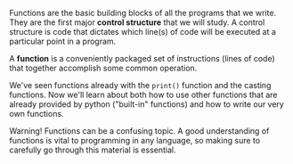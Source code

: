 Functions are the basic building blocks of all the programs that we write. They are the first major __control structure__ that we will study. A control structure is code that dictates which line(s) of code will be executed at a particular point in a program.

A __function__ is a conveniently packaged set of instructions (lines of code) that together accomplish some common operation.  
  
We've seen functions already with the `print()` function and the casting functions. Now we'll learn about both how to use other functions that are already provided by python ("built-in" functions) and how to write our very own functions.

Warning! Functions can be a confusing topic. A good understanding of functions is vital to programming in any language, so making sure to carefully go through this material is essential.